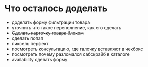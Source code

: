 # Что осталось доделать

- доделать форму фильтрации товара
- уточнить что такое переполнение, как его сделать
- ~~Сделать карточку товара блоком~~
- сделать попап
- пиксель перфект
- посмотреть консультацию, где галочку вставляют в чекбокс
- посмотреть почему разломался сабскрайб в каталоге
- availability сделать форму